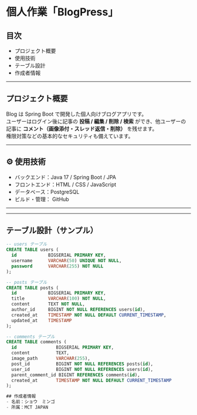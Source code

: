 # 個人作業「BlogPress」

## 目次
- プロジェクト概要
- 使用技術
- テーブル設計
- 作成者情報

---

##  プロジェクト概要
Blog は Spring Boot で開発した個人向けブログアプリです。  
ユーザーはログイン後に記事の **投稿 / 編集 / 削除 / 検索** ができ、他ユーザーの記事に **コメント（画像添付・スレッド返信・削除）** を残せます。  
権限対策などの基本的なセキュリティも備えています。

---

## ⚙ 使用技術
- バックエンド：Java 17 / Spring Boot / JPA
- フロントエンド：HTML / CSS / JavaScript 
- データベース：PostgreSQL
- ビルド・管理： GitHub

---

---

##  テーブル設計（サンプル）

```sql
-- users テーブル
CREATE TABLE users (
  id            BIGSERIAL PRIMARY KEY,
  username      VARCHAR(50) UNIQUE NOT NULL,
  password      VARCHAR(255) NOT NULL
);

-- posts テーブル
CREATE TABLE posts (
  id            BIGSERIAL PRIMARY KEY,
  title         VARCHAR(100) NOT NULL,
  content       TEXT NOT NULL,
  author_id     BIGINT NOT NULL REFERENCES users(id),
  created_at    TIMESTAMP NOT NULL DEFAULT CURRENT_TIMESTAMP,
  updated_at    TIMESTAMP
);

-- comments テーブル
CREATE TABLE comments (
  id               BIGSERIAL PRIMARY KEY,
  content          TEXT,
  image_path       VARCHAR(255),
  post_id          BIGINT NOT NULL REFERENCES posts(id),
  user_id          BIGINT NOT NULL REFERENCES users(id),
  parent_comment_id BIGINT REFERENCES comments(id),
  created_at       TIMESTAMP NOT NULL DEFAULT CURRENT_TIMESTAMP
);

## 作成者情報
- 名前：ショウ　ミンゴ
- 所属：MCT JAPAN
